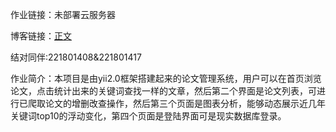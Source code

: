 作业链接：未部署云服务器   

博客链接：[正文](https://www.cnblogs.com/liaolongkai/p/14589504.html)

结对同伴:221801408&221801417

作业简介：本项目是由yii2.0框架搭建起来的论文管理系统，用户可以在首页浏览论文，点击统计出来的关键词查找一样的文章，然后第二个界面是论文列表，可进行已爬取论文的增删改查操作，然后第三个页面是图表分析，能够动态展示近几年关键词top10的浮动变化，第四个页面是登陆界面可是现实数据库登录。